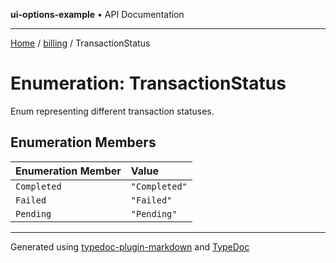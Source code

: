 **ui-options-example** • API Documentation

***

[Home](../../README.md) / [billing](../README.md) / TransactionStatus

# Enumeration: TransactionStatus

Enum representing different transaction statuses.

## Enumeration Members

| Enumeration Member | Value |
| :------ | :------ |
| `Completed` | `"Completed"` |
| `Failed` | `"Failed"` |
| `Pending` | `"Pending"` |

***

Generated using [typedoc-plugin-markdown](https://www.npmjs.com/package/typedoc-plugin-markdown) and [TypeDoc](https://typedoc.org/)
